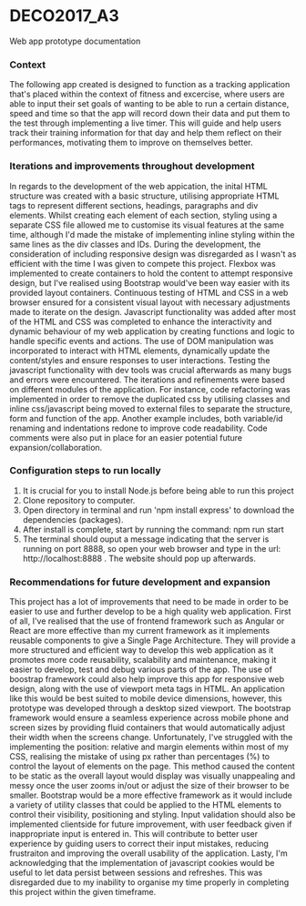 # DECO2017_A3

Web app prototype documentation

### Context
The following app created is designed to function as a tracking application that's placed within the context of fitness and excercise, where users are able to input their set goals of wanting to be able to run a certain distance, speed and time so that the app will record down their data and put them to the test through implementing a live timer. This will guide and help users track their training information for that day and help them reflect on their performances, motivating them to improve on themselves better.

### Iterations and improvements throughout development
In regards to the development of the web appication, the inital HTML structure was created with a basic structure, utilising appropriate HTML tags to represent different sections, headings, paragraphs and div elements. Whilst creating each element of each section, styling using a separate CSS file allowed me to customise its visual features at the same time, although I'd made the mistake of implementing inline styling within the same lines as the div classes and IDs. During the development, the consideration of including responsive design was disregarded as I wasn't as efficient with the time I was given to compete this project. Flexbox was implemented to create containers to hold the content to attempt responsive design, but I've realised using Bootstrap would've been way easier with its provided layout containers. Continuous testing of HTML and CSS in a web browser ensured for a consistent visual layout with necessary adjustments made to iterate on the design. Javascript functionality was added after most of the HTML and CSS was completed to enhance the interactivity and dynamic behaviour of my web application by creating functions and logic to handle specific events and actions. The use of DOM manipulation was incorporated to interact with HTML elements, dynamically update the content/styles and ensure responses to user interactions. Testing the javascript functionality with dev tools was crucial afterwards as many bugs and errors were encountered. The iterations and refinements were based on different modules of the application. For instance, code refactoring was implemented in order to remove the duplicated css by utilising classes and inline css/javascript being moved to external files to separate the structure, form and function of the app. Another example includes, both variable/id renaming and indentations redone to improve code readability. Code comments were also put in place for an easier potential future expansion/collaboration.  

### Configuration steps to run locally

1. It is crucial for you to install Node.js before being able to run this project
2. Clone repository to computer.
3. Open directory in terminal and run 'npm install express' to download the dependencies (packages).
4. After install is complete, start by running the command: npm run start
5. The terminal should ouput a message indicating that the server is running on port 8888, so open your web browser and type in the url: http://localhost:8888 . The website should pop up afterwards. 

### Recommendations for future development and expansion

This project has a lot of improvements that need to be made in order to be easier to use and further develop to be a high quality web application. First of all, I've realised that the use of frontend framework such as Angular or React are more effective than my current framework as it implements reusable components to give a Single Page Architecture. They will provide a more structured and efficient way to develop this web application as it promotes more code reusability, scalability and maintenance, making it easier to develop, test and debug various parts of the app. The use of boostrap framework could also help improve this app for responsive web design, along with the use of viewport meta tags in HTML. An application like this would be best suited to mobile device dimensions, however, this prototype was developed through a desktop sized viewport. The bootstrap framework would ensure a seamless experience across mobile phone and screen sizes by providing fluid containers that would automatically adjust their width when the screens change. Unfortunately, I've struggled with the implementing the position: relative and margin elements within most of my CSS, realising the mistake of using px rather than percentages (%) to control the layout of elements on the page. This method caused the content to be static as the overall layout would display was visually unappealing and messy once the user zooms in/out or adjust the size of their browser to be smaller. Bootstrap would be a more effective framework as it would include a variety of utility classes that could be applied to the HTML elements to control their visibility, positioning and styling. Input validation should also be implemented clientside for future improvement, with user feedback given if inappropriate input is entered in. This will contribute to better user experience by guiding users to correct their input mistakes, reducing frustraiton and improving the overall usability of the application. Lasty, I'm acknowledging that the implementation of javascript cookies would be useful to let data persist between sessions and refreshes. This was disregarded due to my inability to organise my time properly in completing this project within the given timeframe. 